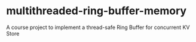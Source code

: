 # multithreaded-ring-buffer-memory
A course project to implement a thread-safe Ring Buffer for concurrent KV Store

